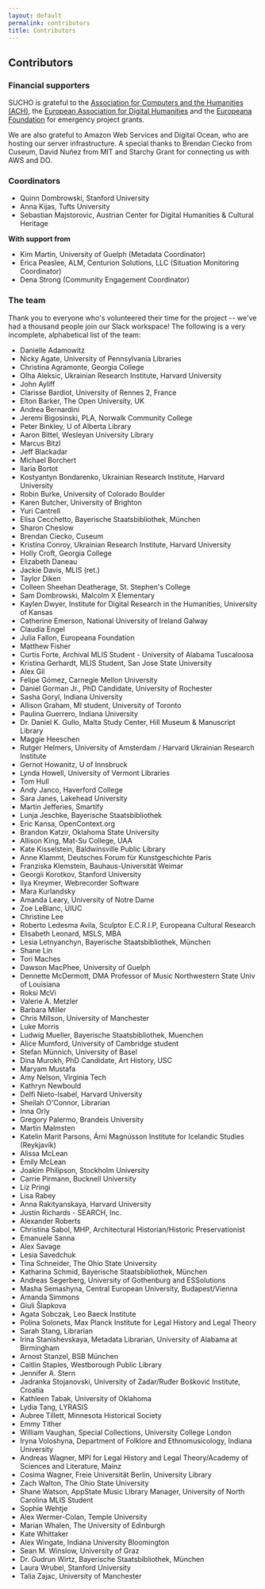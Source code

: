 ```yaml
---
layout: default
permalink: contributors
title: Contributors
---
```


## Contributors

### Financial supporters

SUCHO is grateful to the [Association for Computers and the Humanities (ACH)](https://ach.org/), the [European Association for Digital Humanities](https://eadh.org/) and the [Europeana Foundation](https://pro.europeana.eu/about-us/foundation) for emergency project grants.

We are also grateful to Amazon Web Services and Digital Ocean, who are hosting our server infrastructure. A special thanks to Brendan Ciecko from Cuseum, David Nuñez from MIT and Starchy Grant for connecting us with AWS and DO.

### Coordinators

- Quinn Dombrowski, Stanford University
- Anna Kijas, Tufts University
- Sebastian Majstorovic, Austrian Center for Digital Humanities & Cultural Heritage

**With support from**

- Kim Martin, University of Guelph (Metadata Coordinator)
- Erica Peaslee, ALM, Centurion Solutions, LLC (Situation Monitoring Coordinator)
- Dena Strong (Community Engagement Coordinator)


### The team
Thank you to everyone who's volunteered their time for the project -- we've had a thousand people join our Slack workspace! The following is a very incomplete, alphabetical list of the team:

- Danielle Adamowitz
- Nicky Agate, University of Pennsylvania Libraries
- Christina Agramonte, Georgia College
- Olha Aleksic, Ukrainian Research Institute, Harvard University
- John Ayliff
- Clarisse Bardiot, University of Rennes 2, France
- Elton Barker, The Open University, UK
- Andrea Bernardini
- Jeremi Bigosinski, PLA, Norwalk Community College
- Peter Binkley, U of Alberta Library
- Aaron Bittel, Wesleyan University Library
- Marcus Bitzl
- Jeff Blackadar
- Michael Borchert
- Ilaria Bortot
- Kostyantyn Bondarenko, Ukrainian Research Institute, Harvard University
- Robin Burke, University of Colorado Boulder
- Karen Butcher, University of Brighton
- Yuri Cantrell
- Elisa Cecchetto, Bayerische Staatsbibliothek, München
- Sharon Cheslow
- Brendan Ciecko, Cuseum
- Kristina Conroy, Ukrainian Research Institute, Harvard University
- Holly Croft, Georgia College
- Elizabeth Daneau
- Jackie Davis, MLIS (ret.)
- Taylor Diken
- Colleen Sheehan Deatherage, St. Stephen's College
- Sam Dombrowski, Malcolm X Elementary
- Kaylen Dwyer, Institute for Digital Research in the Humanities, University of Kansas
- Catherine Emerson, National University of Ireland Galway
- Claudia Engel
- Julia Fallon, Europeana Foundation
- Matthew Fisher
- Curtis Forte, Archival MLIS Student - University of Alabama Tuscaloosa
- Kristina Gerhardt, MLIS Student, San Jose State University 
- Alex Gil
- Felipe Gómez, Carnegie Mellon University
- Daniel Gorman Jr., PhD Candidate, University of Rochester
- Sasha Goryl, Indiana University
- Allison Graham, MI student, University of Toronto
- Paulina Guerrero, Indiana University
- Dr. Daniel K. Gullo, Malta Study Center, Hill Museum & Manuscript Library
- Maggie Heeschen
- Rutger Helmers, University of Amsterdam / Harvard Ukrainian Research Institute
- Gernot Howanitz, U of Innsbruck
- Lynda Howell, University of Vermont Libraries
- Tom Hull
- Andy Janco, Haverford College
- Sara Janes, Lakehead University 
- Martin Jefferies, Smartify
- Lunja Jeschke, Bayerische Staatsbibliothek
- Eric Kansa, OpenContext.org
- Brandon Katzir, Oklahoma State University
- Allison King, Mat-Su College, UAA
- Kate Kisselstein, Baldwinsville Public Library
- Anne Klammt, Deutsches Forum für Kunstgeschichte Paris
- Franziska Klemstein, Bauhaus-Universität Weimar
- Georgii Korotkov, Stanford University
- Ilya Kreymer, Webrecorder Software
- Mara Kurlandsky
- Amanda Leary, University of Notre Dame
- Zoe LeBlanc, UIUC
- Christine Lee
- Roberto Ledesma Avila, Sculptor E.C.R.I.P, Europeana Cultural Research
- Elisabeth Leonard, MSLS, MBA
- Lesia Letnyanchyn, Bayerische Staatsbibliothek, München
- Shane Lin
- Tori Maches
- Dawson MacPhee, University of Guelph
- Dennette McDermott, DMA Professor of Music Northwestern State Univ of Louisiana
- Roksi McVi
- Valerie A. Metzler
- Barbara Miller
- Chris Millson, University of Manchester
- Luke Morris
- Ludwig Mueller, Bayerische Staatsbibliothek, Muenchen
- Alice Mumford, University of Cambridge student
- Stefan Münnich, University of Basel
- Dina Murokh, PhD Candidate, Art History, USC
- Maryam Mustafa
- Amy Nelson, Virginia Tech
- Kathryn Newbould
- Delfi Nieto-Isabel, Harvard University
- Sheilah O'Connor, Librarian
- Inna Orly
- Gregory Palermo, Brandeis University
- Martin Malmsten
- Katelin Marit Parsons, Árni Magnússon Institute for Icelandic Studies (Reykjavík)
- Alissa McLean
- Emily McLean
- Joakim Philipson, Stockholm University
- Carrie Pirmann, Bucknell University
- Liz Pringi
- Lisa Rabey
- Anna Rakityanskaya, Harvard University
- Justin Richards -  SEARCH, Inc.
- Alexander Roberts
- Christina Sabol, MHP, Architectural Historian/Historic Preservationist
- Emanuele Sanna
- Alex Savage
- Lesia Savedchuk
- Tina Schneider, The Ohio State University
- Katharina Schmid, Bayerische Staatsbibliothek, München
- Andreas Segerberg, University of Gothenburg and ESSolutions 
- Masha Semashyna, Central European University, Budapest/Vienna
- Amanda Simmons
- Giuli Šlapkova
- Agata Sobczak, Leo Baeck Institute 
- Polina Solonets, Max Planck Institute for Legal History and Legal Theory
- Sarah Stang, Librarian
- Irina Stanishevskaya, Metadata Librarian, University of Alabama at Birmingham
- Arnost Stanzel, BSB München
- Caitlin Staples, Westborough Public Library
- Jennifer A. Stern
- Jadranka Stojanovski, University of Zadar/Ruđer Bošković Institute, Croatia
- Kathleen Tabak, University of Oklahoma
- Lydia Tang, LYRASIS
- Aubree Tillett, Minnesota Historical Society
- Emmy Tither
- William Vaughan, Special Collections, University College London
- Iryna Voloshyna, Department of Folklore and Ethnomusicology, Indiana University
- Andreas Wagner, MPI for Legal History and Legal Theory/Academy of Sciences and Literature, Mainz
- Cosima Wagner, Freie Universität Berlin, University Library
- Zach Walton, The Ohio State University
- Shane Watson, AppState Music Library Manager, University of North Carolina MLIS Student
- Sophie Wehtje
- Alex Wermer-Colan, Temple University
- Marian Whalen, The University of Edinburgh 
- Kate Whittaker
- Alex Wingate, Indiana University Bloomington
- Sean M. Winslow, University of Graz
- Dr. Gudrun Wirtz, Bayerische Staatsbibliothek, München
- Laura Wrubel, Stanford University
- Talia Zajac, University of Manchester